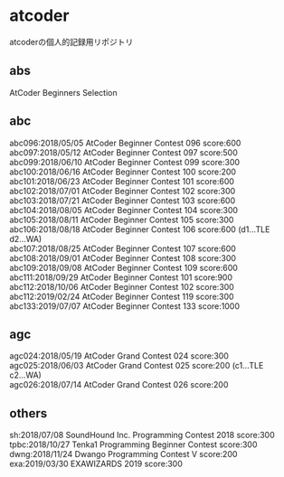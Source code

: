 # atcoder
atcoderの個人的記録用リポジトリ

## abs
AtCoder Beginners Selection  

## abc
abc096:2018/05/05 AtCoder Beginner Contest 096 score:600  
abc097:2018/05/12 AtCoder Beginner Contest 097 score:500  
abc099:2018/06/10 AtCoder Beginner Contest 099 score:300  
abc100:2018/06/16 AtCoder Beginner Contest 100 score:200  
abc101:2018/06/23 AtCoder Beginner Contest 101 score:600  
abc102:2018/07/01 AtCoder Beginner Contest 102 score:300  
abc103:2018/07/21 AtCoder Beginner Contest 103 score:600  
abc104:2018/08/05 AtCoder Beginner Contest 104 score:300  
abc105:2018/08/11 AtCoder Beginner Contest 105 score:300  
abc106:2018/08/18 AtCoder Beginner Contest 106 score:600 (d1...TLE d2...WA)  
abc107:2018/08/25 AtCoder Beginner Contest 107 score:600 
abc108:2018/09/01 AtCoder Beginner Contest 108 score:300 
abc109:2018/09/08 AtCoder Beginner Contest 109 score:600 
abc111:2018/09/29 AtCoder Beginner Contest 101 score:900
abc112:2018/10/06 AtCoder Beginner Contest 102 score:300
abc112:2019/02/24 AtCoder Beginner Contest 119 score:300
abc133:2019/07/07 AtCoder Beginner Contest 133 score:1000

## agc
agc024:2018/05/19 AtCoder Grand Contest 024 score:300  
agc025:2018/06/03 AtCoder Grand Contest 025 score:200 (c1...TLE c2...WA)  
agc026:2018/07/14 AtCoder Grand Contest 026 score:200  

## others
sh:2018/07/08 SoundHound Inc. Programming Contest 2018 score:300  
tpbc:2018/10/27 Tenka1 Programming Beginner Contest score:300 
dwng:2018/11/24 Dwango Programming Contest V score:200
exa:2019/03/30 EXAWIZARDS 2019 score:300
